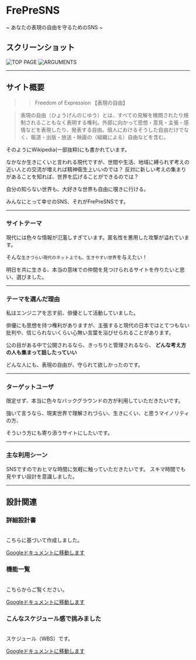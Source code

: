 <br>
<br>

# FrePreSNS
~ あなたの表現の自由を守るためのSNS ~

## スクリーンショット
![TOP PAGE](https://user-images.githubusercontent.com/61111655/84232788-fc1e2980-ab2b-11ea-824f-a00fb2c3a255.png)
![ARGUMENTS](https://user-images.githubusercontent.com/61111655/84232790-fcb6c000-ab2b-11ea-9601-aa42a92d0a4e.png)

***

## サイト概要
>> Freedom of Expression 【表現の自由】

> 表現の自由（ひょうげんのじゆう）とは、すべての見解を検閲されたり規制されることもなく表明する権利。外部に向かって思想・意見・主張・感情などを表現したり、発表する自由。個人におけるそうした自由だけでなく、報道・出版・放送・映画の（組織による）自由などを含む。

そのようにWikipedia(一部抜粋)にも書かれています。

なかなか生きにくいと言われる現代ですが、世間や生活、地域に縛られず考えの近い人との交流が増えれば精神衛生上いいのでは？
反対に新しい考えの集まりがあることを知れば、世界を広げることができるのでは？


自分の知らない世界も、大好きな世界も自由に覗きに行ける。

みんなにとって幸せのSNS、それがFrePreSNSです。

- - - 

### サイトテーマ
現代には色々な情報が氾濫しすぎています。匿名性を悪用した攻撃が溢れています。

そんな`生きづらい現代のネット上でも、生きやすい世界`を与えたい！

明日を共に生きる、本当の意味での仲間を見つけられるサイトを作りたいと思い、選びました。

- - - 

### テーマを選んだ理由
私はエンジニアを志す前、俳優として活動していました。

俳優にも思想を持つ権利がありますが、主張すると現代の日本ではとてつもない批判や、信じられないくらい心無い言葉を浴びせられることがあります。

公の目がある中で公開されるなら、きっちりと管理されるなら、
**どんな考え方の人も集まって話したっていい**

どんな人にも、表現の自由が、守られて欲しかったのです。

- - -

### ターゲットユーザ
限定せず、本当に色々なバックグラウンドの方が利用していただきたいです。

強いて言うなら、現実世界で理解されづらい、生きにくい、と思うマイノリティの方、

そういう方にも寄り添うサイトにしたいです。

- - -

### 主な利用シーン
SNSですのでおヒマな時間に気軽に触っていただきたいです。
スキマ時間でも見やすい設計を意識しました。

***

## 設計関連

### 詳細設計書
<br>
こちらに基づいて作成しました。<br>

[Googleドキュメントに移動します](https://docs.google.com/spreadsheets/d/1ELdvGt2tc8qumAhRqrdeybJLEICKoSfhN-yjP-pc4kQ/edit#gid=2019313919)
<br>

### 機能一覧
<br>
こちらからご覧ください。<br>

[Googleドキュメントに移動します](https://docs.google.com/spreadsheets/d/1-G0ooqs94KSpr2QMj2FbsxY0Ie-k0rswbSFvwwAepUI/edit#gid=0)
<br>

### こんなスケジュール感で挑みました
<br>
スケジュール（WBS）です。<br>

[Googleドキュメントに移動します](https://docs.google.com/spreadsheets/d/1tgcUZLeBETO5J1ap4PkeI7nnB0Fe5afuVtAP8pvLnDw/edit#gid=1773513600)
<br>